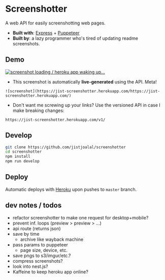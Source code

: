 # Screenshotter

A web API for easily screenshotting web pages.

- **Built with**: [Express](https://expressjs.com/) + [Puppeteer](https://github.com/GoogleChrome/puppeteer)
- **Built by**: a lazy programmer who's tired of updating readme screenshots.

## Demo

[![screenshot loading / heroku app waking up...](https://jist-screenshotter.herokuapp.com/https://jist-screenshotter.herokuapp.com/)](https://jist-screenshotter.herokuapp.com/)

- This screenshot is automatically **live-generated** using the API. Meta!

```
![screenshot](https://jist-screenshotter.herokuapp.com/https://jist-screenshotter.herokuapp.com/)
```

- Don't want me screwing up your links? Use the versioned API in case I make breaking changes:

```
https://jist-screenshotter.herokuapp.com/v1/
```

## Develop

```bash
git clone https://github.com/jistjoalal/screenshotter
cd screenshotter
npm install
npm run develop
```

## Deploy

Automatic deploys with [Heroku](https://devcenter.heroku.com/articles/github-integration#automatic-deploys) upon pushes to `master` branch.

## dev notes / todos

- refactor screenshotter to make one request for desktop+mobile?
- prevent inf. loops (preview > preview > ...)
- api route (returns json)
- save by time
  - archive like wayback machine
- pass params to puppeteer
  - page size, device, etc.
- save pngs to s3/imgur/etc.?
- compress screenshots?
- look into nest.js?
- Kaffeine to keep heroku app online?
